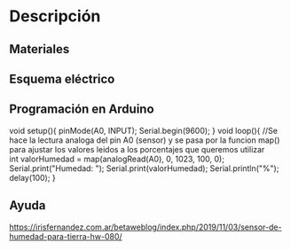 # Descripción



## Materiales



## Esquema eléctrico



## Programación en Arduino

void setup(){
    pinMode(A0, INPUT);
    Serial.begin(9600);
  }
 void loop(){
 //Se hace la lectura analoga del pin A0 (sensor) y se pasa por la funcion map() para ajustar los valores leidos a los porcentajes que queremos utilizar   
int valorHumedad = map(analogRead(A0), 0, 1023, 100, 0);
Serial.print("Humedad: ");
Serial.print(valorHumedad);
Serial.println("%"); 
delay(100);
  }

## Ayuda
https://irisfernandez.com.ar/betaweblog/index.php/2019/11/03/sensor-de-humedad-para-tierra-hw-080/